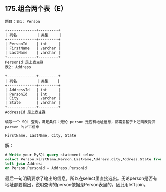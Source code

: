 ## 175.组合两个表（E）

```
题目：表1: Person

+-------------+---------+
| 列名         | 类型     |
+-------------+---------+
| PersonId    | int     |
| FirstName   | varchar |
| LastName    | varchar |
+-------------+---------+
PersonId 是上表主键
表2: Address

+-------------+---------+
| 列名         | 类型    |
+-------------+---------+
| AddressId   | int     |
| PersonId    | int     |
| City        | varchar |
| State       | varchar |
+-------------+---------+
AddressId 是上表主键

编写一个 SQL 查询，满足条件：无论 person 是否有地址信息，都需要基于上述两表提供 person 的以下信息：

FirstName, LastName, City, State
```



解：

```sql
# Write your MySQL query statement below
select Person.FirstName,Person.LastName,Address.City,Address.State from Person
left join Address
on Person.PersonId = Address.PersonId
```

最后一句明确要求了输出的信息，所以在select里直接选出。无论person是否有地址都要输出，说明查询的person依据是Person表里的，因此用left join。